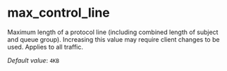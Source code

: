 # max_control_line

Maximum length of a protocol line (including combined length of subject and queue group). Increasing this value may require client changes to be used. Applies to all traffic.

*Default value*: `4KB`
